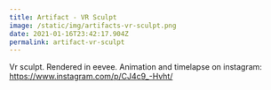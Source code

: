 ```yaml
---
title: Artifact - VR Sculpt
image: /static/img/artifacts-vr-sculpt.png
date: 2021-01-16T23:42:17.904Z
permalink: artifact-vr-sculpt
---
```

Vr sculpt. Rendered in eevee. Animation and timelapse on instagram: https://www.instagram.com/p/CJ4c9_-Hvht/